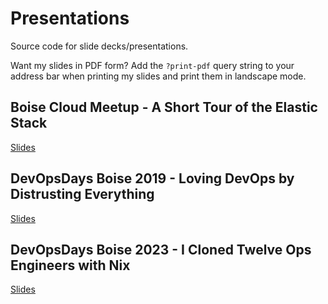 # Presentations

Source code for slide decks/presentations.

Want my slides in PDF form?
Add the `?print-pdf` query string to your address bar when printing my slides and print them in landscape mode.

## Boise Cloud Meetup - A Short Tour of the Elastic Stack

[Slides](boise-cloud-elastic-overview)

## DevOpsDays Boise 2019 - Loving DevOps by Distrusting Everything

[Slides](devopsdays-boise-2019)

## DevOpsDays Boise 2023 - I Cloned Twelve Ops Engineers with Nix

[Slides](devopsdays-boise-2023)

